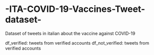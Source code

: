 # -ITA-COVID-19-Vaccines-Tweet-dataset-
Dataset of tweets in italian about the vaccine against COVID-19

df_verified: tweets from verified accounts
df_not_verified: tweets from verified accounts
